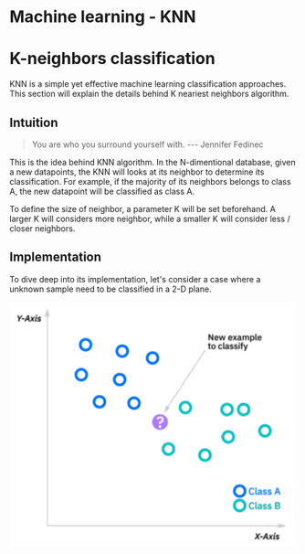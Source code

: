 # Machine learning - KNN




# K-neighbors classification
KNN is a simple yet effective machine learning classification approaches. This section will explain the details behind K neariest neighbors algorithm.

## Intuition
> You are who you surround yourself with. --- Jennifer Fedinec

This is the idea behind KNN algorithm. In the N-dimentional database, given a new datapoints, the KNN will looks at its neighbor to determine its classification. For example, if the majority of its neighbors belongs to class A, the new datapoint will be classified as class A.

To define the size of neighbor, a parameter K will be set beforehand. A larger K will considers more neighbor, while a smaller K will consider less / closer neighbors.

## Implementation
To dive deep into its implementation, let's consider a case where a unknown sample need to be classified in a 2-D plane.

<img src="img/Screen%20Shot%202022-12-05%20at%205.46.23%20PM.png" width="500">

